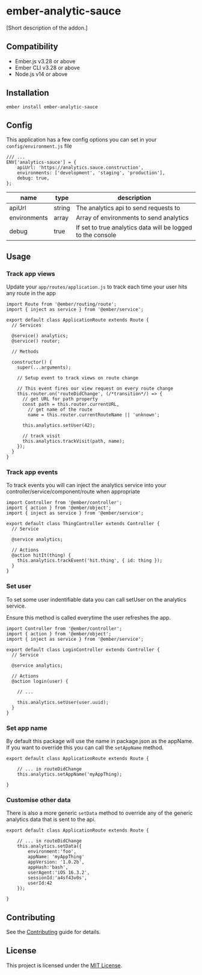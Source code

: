 # ember-analytic-sauce

[Short description of the addon.]

## Compatibility

- Ember.js v3.28 or above
- Ember CLI v3.28 or above
- Node.js v14 or above

## Installation

```
ember install ember-analytic-sauce
```

## Config

This application has a few config options you can set in your `config/environment.js` file

```
/// ...
ENV['analytics-sauce'] = {
    apiUrl: 'https://analytics.sauce.construction',
    environments: ['development', 'staging', 'production'],
    debug: true,
};
```

| name         | type   | description                                                 |
| ------------ | ------ | ----------------------------------------------------------- |
| apiUrl       | string | The analytics api to send requests to                       |
| environments | array  | Array of environments to send analytics                     |
| debug        | true   | If set to true analytics data will be logged to the console |

## Usage

### Track app views

Update your `app/routes/application.js` to track each time your user hits any route in the app

```
import Route from '@ember/routing/route';
import { inject as service } from '@ember/service';

export default class ApplicationRoute extends Route {
  // Services

  @service() analytics;
  @service() router;

  // Methods

  constructor() {
    super(...arguments);

    // Setup event to track views on route change

    // This event fires our view request on every route change
    this.router.on('routeDidChange', (/*transition*/) => {
      // get URL for path property
      const path = this.router.currentURL,
        // get name of the route
        name = this.router.currentRouteName || 'unknown';

      this.analytics.setUser(42);

      // track visit
      this.analytics.trackVisit(path, name);
    });
  }
}
```

### Track app events

To track events you will can inject the analytics service into your controller/service/component/route when appropriate

```
import Controller from '@ember/controller';
import { action } from '@ember/object';
import { inject as service } from '@ember/service';

export default class ThingController extends Controller {
  // Service

  @service analytics;

  // Actions
  @action hitIt(thing) {
    this.analytics.trackEvent('hit.thing', { id: thing });
  }
}
```

### Set user

To set some user indentifiable data you can call setUser on the analytics service.

Ensure this method is called everytime the user refreshes the app.

```
import Controller from '@ember/controller';
import { action } from '@ember/object';
import { inject as service } from '@ember/service';

export default class LoginController extends Controller {
  // Service

  @service analytics;

  // Actions
  @action login(user) {

    // ...

    this.analytics.setUser(user.uuid);
  }
}
```

### Set app name

By default this package will use the name in package.json as the appName. If you want to override this you can call the `setAppName` method.

```
export default class ApplicationRoute extends Route {

    // ... in routeDidChange
    this.analytics.setAppName('myAppThing);

}
```

### Customise other data

There is also a more generic `setData` method to override any of the generic analytics data that is sent to the api.

```
export default class ApplicationRoute extends Route {

    // ... in routeDidChange
    this.analytics.setData({
        environment:'foo',
        appName: 'myAppThing'
        appVersion: '1.0.2b',
        appHash:'bash',
        userAgent:'iOS 16.3.2',
        sessionId:'a4sf43v0s',
        userId:42
    });

}
```

## Contributing

See the [Contributing](CONTRIBUTING.md) guide for details.

## License

This project is licensed under the [MIT License](LICENSE.md).
